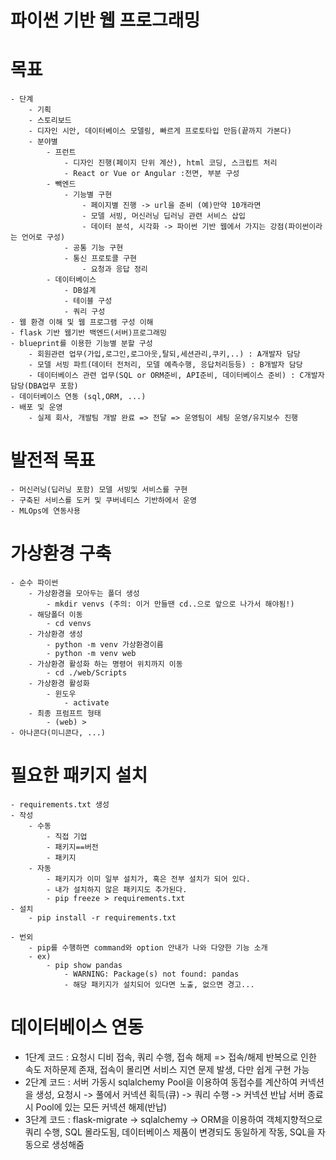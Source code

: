 # 파이썬 기반 웹 프로그래밍

# 목표
    - 단계
        - 기획
        - 스토리보드
        - 디자인 시안, 데이터베이스 모델링, 빠르게 프로토타입 만듬(끝까지 가본다)
        - 분야별
            - 프런트
                - 디자인 진행(페이지 단위 계산), html 코딩, 스크립트 처리
                - React or Vue or Angular :전면, 부분 구성
            - 빽엔드
                - 기능별 구현
                    - 페이지별 진행 -> url을 준비 (예)만약 10개라면 
                    - 모델 서빙, 머신러닝 딥러닝 관련 서비스 삽입
                    - 데이터 분석, 시각화 -> 파이썬 기반 웹에서 가지는 강점(파이썬이라는 언어로 구성)
                - 공통 기능 구현
                - 통신 프로토콜 구현
                    - 요청과 응답 정리
            - 데이터베이스
                - DB설계
                - 테이블 구성
                - 쿼리 구성
    - 웹 환경 이해 및 웹 프로그램 구성 이해
    - flask 기반 웹기반 백엔드(서버)프로그래밍
    - blueprint를 이용한 기능별 분할 구성
        - 회원관련 업무(가입,로그인,로그아웃,탈되,세션관리,쿠키,..) : A개발자 담당
        - 모델 서빙 파트(데이터 전처리, 모델 예측수행, 응답처리등등) : B개발자 담당
        - 데이터베이스 관련 업무(SQL or ORM준비, API준비, 데이터베이스 준비) : C개발자 담당(DBA업무 포함)
    - 데이터베이스 연동 (sql,ORM, ...)
    - 배포 및 운영
        - 실제 회사, 개발팀 개발 완료 => 전달 => 운영팀이 세팅 운영/유지보수 진행

# 발전적 목표
    - 머신러닝(딥러닝 포함) 모델 서빙및 서비스를 구현
    - 구축된 서비스를 도커 및 쿠버네티스 기반하에서 운영
    - MLOps에 연동사용

# 가상환경 구축
    - 순수 파이썬
        - 가상환경을 모아두는 폴더 생성
            - mkdir venvs (주의: 이거 만들땐 cd..으로 앞으로 나가서 해야됨!)
        - 해당폴더 이동
            - cd venvs
        - 가상환경 생성
            - python -m venv 가상환경이름
            - python -m venv web
        - 가상환경 활성화 하는 명령어 위치까지 이동
            - cd ./web/Scripts
        - 가상환경 활성화
            - 윈도우
                - activate
        - 최종 프럼프트 형태
            - (web) >
    - 아나콘다(미니콘다, ...)

# 필요한 패키지 설치
    - requirements.txt 생성
    - 작성
        - 수동
            - 직접 기업
            - 패키지==버전
            - 패키지
        - 자동 
            - 패키지가 이미 일부 설치가, 혹은 전부 설치가 되어 있다.
            - 내가 설치하지 않은 패키지도 추가된다.
            - pip freeze > requirements.txt
    - 설치
        - pip install -r requirements.txt

    - 번외
        - pip를 수행하면 command와 option 안내가 나와 다양한 기능 소개
        - ex)
            - pip show pandas
                - WARNING: Package(s) not found: pandas
                - 해당 패키지가 설치되어 있다면 노출, 없으면 경고...

# 데이터베이스 연동
- 1단계 코드 : 요청시 디비 접속, 쿼리 수행, 접속 해제 => 접속/해제 반복으로 인한 속도 저하문제 존재, 접속이 몰리면 서비스 지연 문제 발생, 다만 쉽게 구현 가능
- 2단계 코드 : 서버 가동시 sqlalchemy Pool을 이용하여 동접수를 계산하여 커넥션을 생성, 
               요청시 -> 풀에서 커넥션 획득(큐) -> 쿼리 수행 -> 커넥션 반납
               서버 종료시 Pool에 있는 모든 커넥션 해제(반납)
- 3단계 코드 : flask-migrate -> sqlalchemy -> ORM을 이용하여 객체지향적으로 쿼리 수행, SQL 몰라도됨, 데이터베이스 제품이 변경되도 동일하게 작동, SQL을 자동으로 생성해줌